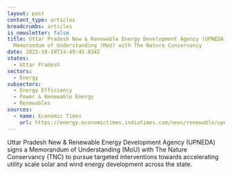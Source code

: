 ```yaml
---
layout: post
content_type: articles
breadcrumbs: articles
is_newsletter: false
title: Uttar Pradesh New & Renewable Energy Development Agency (UPNEDA) signs a
  Memorandum of Understanding (MoU) with The Nature Conservancy
date: 2023-10-18T14:49:45.834Z
states:
  - Uttar Pradesh
sectors:
  - Energy
subsectors:
  - Energy Efficiency
  - Power & Renewable Energy
  - Renewables
sources:
  - name: Economic Times
    url: https://energy.economictimes.indiatimes.com/news/renewable/upneda-signs-mou-with-tnc-india-to-accelerate-utility-scale-solar-projects-in-uttar-pradesh/104374674
---
```

Uttar Pradesh New & Renewable Energy Development Agency (UPNEDA) signs a Memorandum of Understanding (MoU) with The Nature Conservancy (TNC) to pursue targeted interventions towards accelerating utility scale solar and wind energy development across the state.
